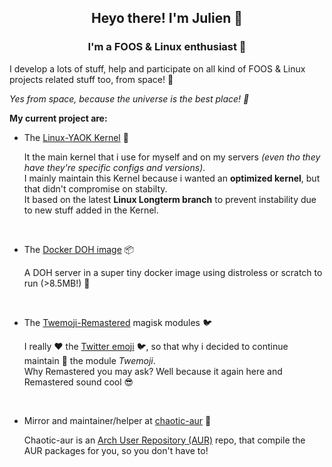 <h2 align='center'>Heyo there! I'm Julien 👋</h2>
<h3 align='center'>I'm a FOOS & Linux enthusiast 🐧</h3>

I develop a lots of stuff, help and participate on all kind of FOOS & Linux projects related stuff too, from space! 🚀

*Yes from space, because the universe is the best place! 🌌*

__My current project are:__

- The [Linux-YAOK Kernel](https://github.com/Gontier-Julien/Linux-YAOK) 🐧

  It the main kernel that i use for myself and on my servers *(even tho they have they're specific configs and versions)*.  
  I mainly maintain this Kernel because i wanted an **optimized kernel**, but that didn't compromise on stabilty.  
  It based on the latest **Linux Longterm branch** to prevent instability due to new stuff added in the Kernel.

<br/>

- The [Docker DOH image](https://github.com/Gontier-Julien/docker-dns-over-https) 📦

  A DOH server in a super tiny docker image using distroless or scratch to run (>8.5MB!) 🚀

<br/>

- The [Twemoji-Remastered](https://github.com/Gontier-Julien/Twemoji-Remastered)  magisk modules 🐦

  I really ❤️️ the [Twitter emoji](https://emojis.wiki/twitter/) 🐦, so that why i decided to continue maintain 🔧 the module _Twemoji_.  
  Why Remastered you may ask? Well because it again here and Remastered sound cool 😎

<br/>

- Mirror and maintainer/helper at [chaotic-aur](https://github.com/chaotic-aur) 🔧

  Chaotic-aur is an [Arch User Repository (AUR)](https://aur.archlinux.org/) repo, that compile the AUR packages for you, so you don't have to!

<!--
**Gontier-Julien/Gontier-Julien** is a ✨ _special_ ✨ repository because its `README.md` (this file) appears on your GitHub profile.

Here are some ideas to get you started:

- 🔭 I’m currently working on ...
- 🌱 I’m currently learning ...
- 👯 I’m looking to collaborate on ...
- 🤔 I’m looking for help with ...
- 💬 Ask me about ...
- 📫 How to reach me: ...
- 😄 Pronouns: ...
- ⚡ Fun fact: ...
-->
